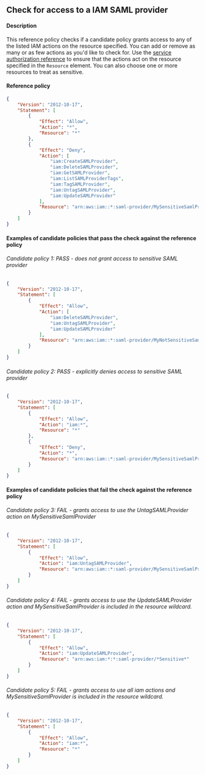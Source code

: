 ## Check for access to a IAM SAML provider

#### Description

This reference policy checks if a candidate policy grants access to any of the listed IAM actions on the resource specified. You can add or remove as many or as few actions as you'd like to check for. Use the [service authorization reference](https://docs.aws.amazon.com/service-authorization/latest/reference/reference_policies_actions-resources-contextkeys.html) to ensure that the actions act on the resource specified in the ```Resource``` element.  You can also choose one or more resources to treat as sensitive.


#### Reference policy
```json
{
    "Version": "2012-10-17",
    "Statement": [
        {
            "Effect": "Allow",
            "Action": "*",
            "Resource": "*"
        },
        {
            "Effect": "Deny",
            "Action": [
                "iam:CreateSAMLProvider",
                "iam:DeleteSAMLProvider",
                "iam:GetSAMLProvider",
                "iam:ListSAMLProviderTags",
                "iam:TagSAMLProvider",
                "iam:UntagSAMLProvider",
                "iam:UpdateSAMLProvider"
            ],
            "Resource": "arn:aws:iam::*:saml-provider/MySensitiveSamlProvider"
        }
    ]
}
```

#### Examples of candidate policies that pass the check against the reference policy

###### Candidate policy 1: PASS - does not grant access to sensitive SAML provider
```json
{
    "Version": "2012-10-17",
    "Statement": [
        {
            "Effect": "Allow",
            "Action": [
                "iam:DeleteSAMLProvider",
                "iam:UntagSAMLProvider",
                "iam:UpdateSAMLProvider"
            ],
            "Resource": "arn:aws:iam::*:saml-provider/MyNotSensitiveSamlProvider"
        }
    ]
}
```

###### Candidate policy 2: PASS - explicitly denies access to sensitive SAML provider
```json
{
    "Version": "2012-10-17",
    "Statement": [
        {
            "Effect": "Allow",
            "Action": "iam:*",
            "Resource": "*"
        }, 
        {
            "Effect": "Deny",
            "Action": "*",
            "Resource": "arn:aws:iam::*:saml-provider/MySensitiveSamlProvider"
        }
    ]
}
```

#### Examples of candidate policies that fail the check against the reference policy

###### Candidate policy 3: FAIL - grants access to use the UntagSAMLProvider action on MySensitiveSamlProvider
```json
{
    "Version": "2012-10-17",
    "Statement": [
        {
            "Effect": "Allow",
            "Action": "iam:UntagSAMLProvider",
            "Resource": "arn:aws:iam::*:saml-provider/MySensitiveSamlProvider"
        }
    ]
}
```

###### Candidate policy 4: FAIL - grants access to use the UpdateSAMLProvider action and MySensitiveSamlProvider is included in the resource wildcard.
```json
{
    "Version": "2012-10-17",
    "Statement": [
        {
            "Effect": "Allow",
            "Action": "iam:UpdateSAMLProvider",
            "Resource": "arn:aws:iam:*:*:saml-provider/*Sensitive*"
        }
    ]
}
```

###### Candidate policy 5: FAIL - grants access to use all iam actions and MySensitiveSamlProvider is included in the resource wildcard.
```json
{
    "Version": "2012-10-17",
    "Statement": [
        {
            "Effect": "Allow",
            "Action": "iam:*",
            "Resource": "*"
        }
    ]
}
```
